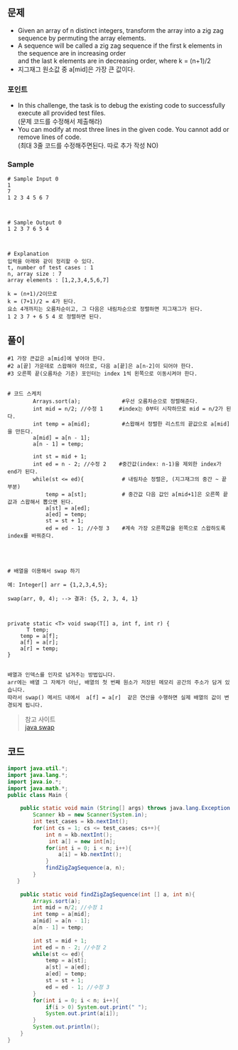 ## 문제
+ Given an array of n distinct integers, transform the array into a zig zag sequence by permuting the array elements.
+ A sequence will be called a zig zag sequence if the first k elements in the sequence are in increasing order <br> and the last k elements are in decreasing order, where k = (n+1)/2           
+ 지그재그 원소값 중 a[mid]은 가장 큰 값이다.

### 포인트
+ In this challenge, the task is to debug the existing code to successfully execute all provided test files. <br> (문제 코드를 수정해서 제출해라)
+ You can modify at most three lines in the given code. You cannot add or remove lines of code. <br> (최대 3줄 코드를 수정해주면된다. 따로 추가 작성 NO)


### Sample 
```
# Sample Input 0
1
7
1 2 3 4 5 6 7



# Sample Output 0
1 2 3 7 6 5 4



# Explanation
입력을 아래와 같이 정리할 수 있다.
t, number of test cases : 1
n, array size : 7
array elements : [1,2,3,4,5,6,7]

k = (n+1)/2이므로
k = (7+1)/2 = 4가 된다.
요소 4개까지는 오름차순이고, 그 다음은 내림차순으로 정렬하면 지그재그가 된다.
1 2 3 7 + 6 5 4 로 정렬하면 된다.
```


## 풀이
```
#1 가장 큰값은 a[mid]에 넣어야 한다.
#2 a[끝] 가운데로 스왑해야 하므로, 다음 a[끝]은 a[n-2]이 되어야 한다.
#3 오른쪽 끝(오름차순 기준) 포인터는 index 1씩 왼쪽으로 이동시켜야 한다.


# 코드 스케치
        Arrays.sort(a);             #우선 오름차순으로 정렬해준다.
        int mid = n/2; //수정 1     #index는 0부터 시작하므로 mid = n/2가 된다.
        int temp = a[mid];          #스왑해서 정렬한 리스트의 끝값으로 a[mid]을 만든다.
        a[mid] = a[n - 1];
        a[n - 1] = temp;
    
        int st = mid + 1;
        int ed = n - 2; //수정 2    #중간값(index: n-1)을 제외한 index가 end가 된다.
        while(st <= ed){            # 내림차순 정렬은, (지그재그의 중간 ~ 끝부분)
            temp = a[st];           # 중간값 다음 값인 a[mid+1]은 오른쪽 끝값과 스왑해서 뽑으면 된다. 
            a[st] = a[ed];
            a[ed] = temp;
            st = st + 1;
            ed = ed - 1; //수정 3    #계속 가장 오른쪽값을 왼쪽으로 스왑하도록 index를 바꿔준다.

```

<br><br>

```
# 배열을 이용해서 swap 하기

예: Integer[] arr = {1,2,3,4,5};

swap(arr, 0, 4); --> 결과: {5, 2, 3, 4, 1}



private static <T> void swap(T[] a, int f, int r) {
	  T temp;
    temp = a[f];
    a[f] = a[r];
    a[r] = temp;
}


배열과 인덱스를 인자로 넘겨주는 방법입니다.
arr에는 배열 그 자체가 아닌, 배열의 첫 번째 원소가 저장된 메모리 공간의 주소가 담겨 있습니다.
따라서 swap() 메서드 내에서  a[f] = a[r]  같은 연산을 수행하면 실제 배열의 값이 변경되게 됩니다.
```

> 참고 사이트 <br>
> [java swap](https://co1nam.tistory.com/21) <br>


## 코드 
```java
import java.util.*;
import java.lang.*;
import java.io.*;
import java.math.*;
public class Main {
    
    public static void main (String[] args) throws java.lang.Exception {
        Scanner kb = new Scanner(System.in);
        int test_cases = kb.nextInt();
        for(int cs = 1; cs <= test_cases; cs++){
            int n = kb.nextInt();
             int a[] = new int[n];
            for(int i = 0; i < n; i++){
                a[i] = kb.nextInt();
            }
            findZigZagSequence(a, n);
        }
   }
   
    public static void findZigZagSequence(int [] a, int n){
        Arrays.sort(a);
        int mid = n/2; //수정 1
        int temp = a[mid];
        a[mid] = a[n - 1];
        a[n - 1] = temp;
    
        int st = mid + 1;
        int ed = n - 2; //수정 2
        while(st <= ed){
            temp = a[st];
            a[st] = a[ed];
            a[ed] = temp;
            st = st + 1;
            ed = ed - 1; //수정 3
        }
        for(int i = 0; i < n; i++){
            if(i > 0) System.out.print(" ");
            System.out.print(a[i]);
        }
        System.out.println();
    }
}
```


